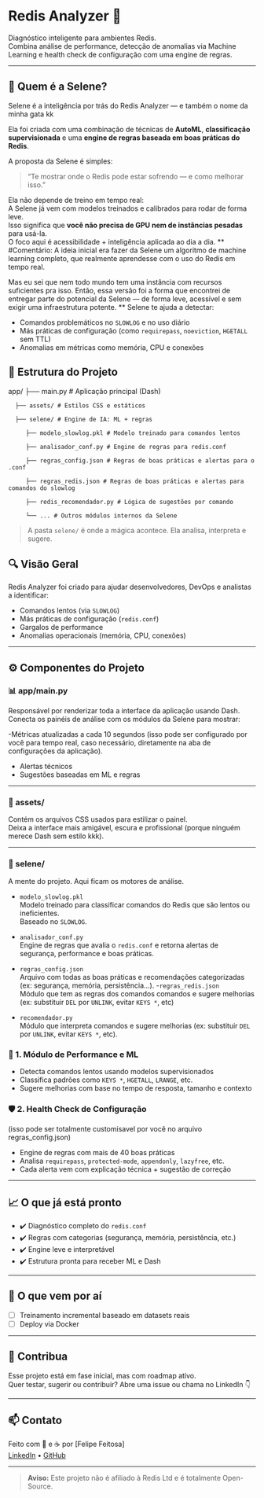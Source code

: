 # Redis Analyzer 🚀

Diagnóstico inteligente para ambientes Redis.  
Combina análise de performance, detecção de anomalias via Machine Learning e health check de configuração com uma engine de regras.

---
## 🧠 Quem é a Selene?

Selene é a inteligência por trás do Redis Analyzer — e também o nome da minha gata kk

Ela foi criada com uma combinação de técnicas de **AutoML**, **classificação supervisionada** e uma **engine de regras baseada em boas práticas do Redis**.

A proposta da Selene é simples:  
> “Te mostrar onde o Redis pode estar sofrendo — e como melhorar isso.”

Ela não depende de treino em tempo real:  
A Selene já vem com modelos treinados e calibrados para rodar de forma leve.  
Isso significa que **você não precisa de GPU nem de instâncias pesadas** para usá-la.  
O foco aqui é acessibilidade + inteligência aplicada ao dia a dia.
**
#Comentário:
A ideia inicial era fazer da Selene um algoritmo de machine learning completo, que realmente aprendesse com o uso do Redis em tempo real.

Mas eu sei que nem todo mundo tem uma instância com recursos suficientes pra isso.
Então, essa versão foi a forma que encontrei de entregar parte do potencial da Selene — de forma leve, acessível e sem exigir uma infraestrutura potente.
**
Selene te ajuda a detectar:

- Comandos problemáticos no `SLOWLOG` e no uso diário
- Más práticas de configuração (como `requirepass`, `noeviction`, `HGETALL` sem TTL)
- Anomalias em métricas como memória, CPU e conexões

## 📁 Estrutura do Projeto
app/  ├── main.py # Aplicação principal (Dash) 

      ├── assets/ # Estilos CSS e estáticos 
      
      ├── selene/ # Engine de IA: ML + regras 
      
         ├── modelo_slowlog.pkl # Modelo treinado para comandos lentos 
         
         ├── analisador_conf.py # Engine de regras para redis.conf  
         
         ├── regras_config.json # Regras de boas práticas e alertas para o .conf
         
         ├── regras_redis.json # Regras de boas práticas e alertas para comandos do slowlog
         
         ├── redis_recomendador.py # Lógica de sugestões por comando 
         
         └── ... # Outros módulos internos da Selene
         
> A pasta `selene/` é onde a mágica acontece. Ela analisa, interpreta e sugere.

## 🔍 Visão Geral

Redis Analyzer foi criado para ajudar desenvolvedores, DevOps e analistas a identificar:

- Comandos lentos (via `SLOWLOG`)
- Más práticas de configuração (`redis.conf`)
- Gargalos de performance
- Anomalias operacionais (memória, CPU, conexões)

---

## ⚙️ Componentes do Projeto

### 📊 app/main.py
Responsável por renderizar toda a interface da aplicação usando Dash.  
Conecta os painéis de análise com os módulos da Selene para mostrar:

-Métricas atualizadas a cada 10 segundos (isso pode ser configurado por você para tempo real, caso necessário, diretamente na aba de configurações da aplicação).
- Alertas técnicos
- Sugestões baseadas em ML e regras

---

### 🎨 assets/
Contém os arquivos CSS usados para estilizar o painel.  
Deixa a interface mais amigável, escura e profissional (porque ninguém merece Dash sem estilo kkk).

---

### 🧠 selene/
A mente do projeto. Aqui ficam os motores de análise.

- `modelo_slowlog.pkl`  
  Modelo treinado para classificar comandos do Redis que são lentos ou ineficientes.  
  Baseado no `SLOWLOG`.

- `analisador_conf.py`  
  Engine de regras que avalia o `redis.conf` e retorna alertas de segurança, performance e boas práticas.

- `regras_config.json`  
  Arquivo com todas as boas práticas e recomendações categorizadas (ex: segurança, memória, persistência...).
-`regras_redis.json`  
  Módulo que tem as regras dos comandos comandos e sugere melhorias (ex: substituir `DEL` por `UNLINK`, evitar `KEYS *`, etc)

- `recomendador.py`  
  Módulo que interpreta comandos e sugere melhorias (ex: substituir `DEL` por `UNLINK`, evitar `KEYS *`, etc).


### 🧠 1. Módulo de Performance e ML

- Detecta comandos lentos usando modelos supervisionados
- Classifica padrões como `KEYS *`, `HGETALL`, `LRANGE`, etc.
- Sugere melhorias com base no tempo de resposta, tamanho e contexto

### 🛡️ 2. Health Check de Configuração
 (isso pode ser totalmente customisavel por você no arquivo regras_config.json)
- Engine de regras com mais de 40 boas práticas
- Analisa `requirepass`, `protected-mode`, `appendonly`, `lazyfree`, etc.
- Cada alerta vem com explicação técnica + sugestão de correção

---

## 📈 O que já está pronto

- ✔️ Diagnóstico completo do `redis.conf`
- ✔️ Regras com categorias (segurança, memória, persistência, etc.)
- ✔️ Engine leve e interpretável
- ✔️ Estrutura pronta para receber ML e Dash

---

## 🔄 O que vem por aí

- [ ] Treinamento incremental baseado em datasets reais
- [ ] Deploy via Docker

---

## 🤝 Contribua

Esse projeto está em fase inicial, mas com roadmap ativo.  
Quer testar, sugerir ou contribuir? Abre uma issue ou chama no LinkedIn 👇

---

## 📫 Contato

Feito com 🧠 e ☕ por [Felipe Feitosa]  
[LinkedIn](www.linkedin.com/in/felipe-feitosa-484700300) • [GitHub](https://github.com/set-felie) 

---

> **Aviso:** Este projeto não é afiliado à Redis Ltd e é totalmente Open-Source.
